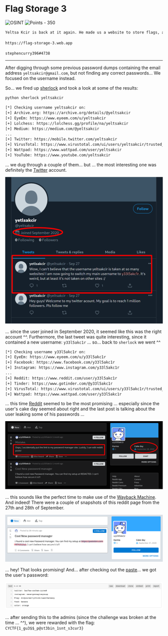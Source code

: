 # Flag Storage 3

![OSINT](https://img.shields.io/badge/OSINT--00ffd4?style=for-the-badge) ![Points - 350](https://img.shields.io/badge/Points-350-9cf?style=for-the-badge)

```txt
Yeltsa Kcir is back at it again. He made us a website to store flags, and he said that he stored a demo flag in there. He said if you had any questions to contact him at yeltsakcir@gmail.com, and he mentioned that he liked to reuse passwords, whatever that means. Anyways, can you get the flag?

https://flag-storage-3.web.app

stephencurry396#4738
```

---

After digging through some previous password dumps containing the email address `yeltsakcir@gmail.com`, but not finding any correct passwords... We focused on the username instead.

So... we fired up [sherlock](https://github.com/sherlock-project/sherlock) and took a look at some of the results:

```bash
python sherlock yeltsakcir
```

```txt
[*] Checking username yeltsakcir on:
[+] Archive.org: https://archive.org/details/@yeltsakcir
[+] EyeEm: https://www.eyeem.com/u/yeltsakcir
[+] Lolchess: https://lolchess.gg/profile/na/yeltsakcir
[+] Medium: https://medium.com/@yeltsakcir
...
[+] Twitter: https://mobile.twitter.com/yeltsakcir
[+] VirusTotal: https://www.virustotal.com/ui/users/yeltsakcir/trusted_users
[+] Wattpad: https://www.wattpad.com/user/yeltsakcir
[+] YouTube: https://www.youtube.com/yeltsakcir
```

... we dug through a couple of them... but ... the most interesting one was definitely the [Twitter](https://mobile.twitter.com/yeltsakcir) account. 

![twitter](./twitter.png)

... since the user joined in September 2020, it seemed like this was the right account ^^. Furthermore, the last tweet was quite interesting, since it contained a new username: `y33l5akc1r` ... so... back to `sherlock` we went ^^

```txt
[*] Checking username y33l5akc1r on:
[+] EyeEm: https://www.eyeem.com/u/y33l5akc1r
[+] Facebook: https://www.facebook.com/y33l5akc1r
[+] Instagram: https://www.instagram.com/y33l5akc1r
...
[+] Reddit: https://www.reddit.com/user/y33l5akc1r
[+] Tinder: https://www.gotinder.com/@y33l5akc1r
[+] VirusTotal: https://www.virustotal.com/ui/users/y33l5akc1r/trusted_users
[+] Wattpad: https://www.wattpad.com/user/y33l5akc1r
```

... this time [Reddit](https://www.reddit.com/user/y33l5akc1r) seemed to be the most promising ... especially since the user's cake day seemed about right and the last post is talking about the user leaking some of his passwords ...

![reddit](./reddit.png)

... this sounds like the perfect time to make use of the [Wayback Machine](https://web.archive.org/). And indeed! There were a couple of snapshots of this reddit page from the 27th and 28th of September. 

![archive](./archive.png)

... hey! That looks promising! And... after checking out the [paste](https://pastebin.com/8ThZGZq3)... we got the user's password:

![paste](./paste.png)

... after sending this to the admins (since the challenge was broken at the time ... ^^), we were rewarded with the flag: `CYCTF{1_gu3$$_p@st3bin_1snt_s3cur3}`
